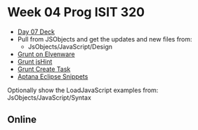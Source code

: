 Week 04 Prog ISIT 320
=====================

- [Day 07 Deck](http://bit.ly/1gfEHFc)
- Pull from JSObjects and get the updates and new files from:
	- JsObjects/JavaScript/Design
- [Grunt on Elvenware](http://elvenware.com/charlie/development/web/UnitTests/Grunt.html)
- [Grunt jsHint](https://github.com/gruntjs/grunt-contrib-jshint)
- [Grunt Create Task](http://gruntjs.com/creating-tasks)
- [Aptana Eclipse Snippets](http://www.elvenware.com/charlie/development/android/Eclipse.html#snippets)

Optionally show the LoadJavaScript examples from:
	JsObjects/JavaScript/Syntax

Online
------
